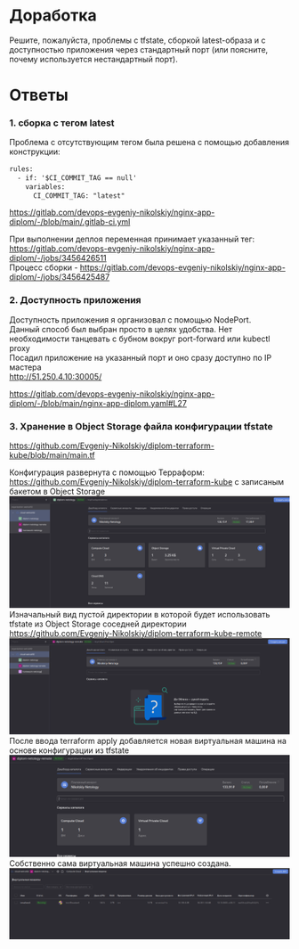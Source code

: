 # Доработка

Решите, пожалуйста, проблемы с tfstate, сборкой latest-образа и с доступностью приложения через стандартный порт (или поясните, почему используется нестандартный порт).  

# Ответы

### 1. сборка с тегом latest

Проблема с отсутствующим тегом была решена с помощью добавления конструкции:  

    rules:
      - if: '$CI_COMMIT_TAG == null'
        variables:
          CI_COMMIT_TAG: "latest"

https://gitlab.com/devops-evgeniy-nikolskiy/nginx-app-diplom/-/blob/main/.gitlab-ci.yml  

При выполнении деплоя переменная принимает указанный тег:  
https://gitlab.com/devops-evgeniy-nikolskiy/nginx-app-diplom/-/jobs/3456426511  
Процесс сборки - https://gitlab.com/devops-evgeniy-nikolskiy/nginx-app-diplom/-/jobs/3456425487   

### 2. Доступность приложения

Доступность приложения я организовал с помощью NodePort.  
Данный способ был выбран просто в целях удобства. Нет необходимости танцевать с бубном вокруг port-forward или kubectl proxy  
Посадил приложение на указанный порт и оно сразу доступно по IP мастера  
http://51.250.4.10:30005/  

https://gitlab.com/devops-evgeniy-nikolskiy/nginx-app-diplom/-/blob/main/nginx-app-diplom.yaml#L27

### 3. Хранение в Object Storage файла конфигурации tfstate
https://github.com/Evgeniy-Nikolskiy/diplom-terraform-kube/blob/main/main.tf

Конфигурация развернута с помощью Терраформ:  
https://github.com/Evgeniy-Nikolskiy/diplom-terraform-kube с записаным бакетом в Object Storage   
![](https://raw.githubusercontent.com/Evgeniy-Nikolskiy/Netology-diplom/main/assets/bucket-main.png)  
Изначальный вид пустой директории в которой будет использовать tfstate из Object Storage соседней директории  
https://github.com/Evgeniy-Nikolskiy/diplom-terraform-kube-remote
![](https://raw.githubusercontent.com/Evgeniy-Nikolskiy/Netology-diplom/main/assets/bucket-remote.png)  
После ввода terraform apply добавляется новая виртуальная машина на основе конфигурации из tfstate  
![](https://raw.githubusercontent.com/Evgeniy-Nikolskiy/Netology-diplom/main/assets/bucket-remote2.png)  
Собственно сама виртуальная машина успешно создана.   
![](https://raw.githubusercontent.com/Evgeniy-Nikolskiy/Netology-diplom/main/assets/bucket-remote3.png)